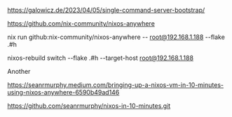 https://galowicz.de/2023/04/05/single-command-server-bootstrap/

https://github.com/nix-community/nixos-anywhere

nix run github:nix-community/nixos-anywhere -- root@192.168.1.188 --flake .#h


nixos-rebuild switch --flake .#h  --target-host root@192.168.1.188


Another

https://seanrmurphy.medium.com/bringing-up-a-nixos-vm-in-10-minutes-using-nixos-anywhere-6590b49ad146

https://github.com/seanrmurphy/nixos-in-10-minutes.git